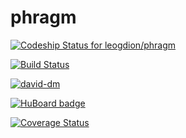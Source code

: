 phragm
=======
[ ![Codeship Status for leogdion/phragm](https://www.codeship.io/projects/3e804630-c9c7-0131-ac6e-5e030090e4e5/status?branch=master)](https://www.codeship.io/projects/22474)

[![Build Status](https://travis-ci.org/leogdion/phragm.svg)](https://travis-ci.org/leogdion/phragm)

[![david-dm](https://david-dm.org/leogdion/phragm.svg)](https://david-dm.org/leogdion/phragm)

[![HuBoard badge](http://img.shields.io/badge/Hu-Board-7965cc.svg)](https://huboard.com/leogdion/phragm)

[![Coverage Status](https://img.shields.io/coveralls/leogdion/phragm.svg)](https://coveralls.io/r/leogdion/phragm)
